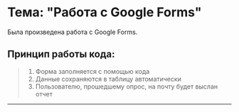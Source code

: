 # Тема: "Работа с Google Forms"

Была произведена работа с Google Forms.

## Принцип работы кода:
> 1. Форма заполняется с помощью кода
> 2. Данные сохраняются в таблицу автоматически
> 3. Пользователю, прошедшему опрос, на почту будет выслан отчет

---

